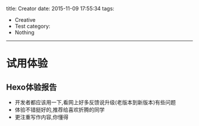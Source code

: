 title: Creator
date: 2015-11-09 17:55:34
tags:
- Creative
- Test
category:
- Nothing
---

<!-- toc -->

# 试用体验

## Hexo体验报告
* 开发者都应该用一下,看网上好多反馈说升级(老版本到新版本)有些问题
* 体验不错挺好的,推荐给喜欢折腾的同学
* 更注重写作内容,你懂得


